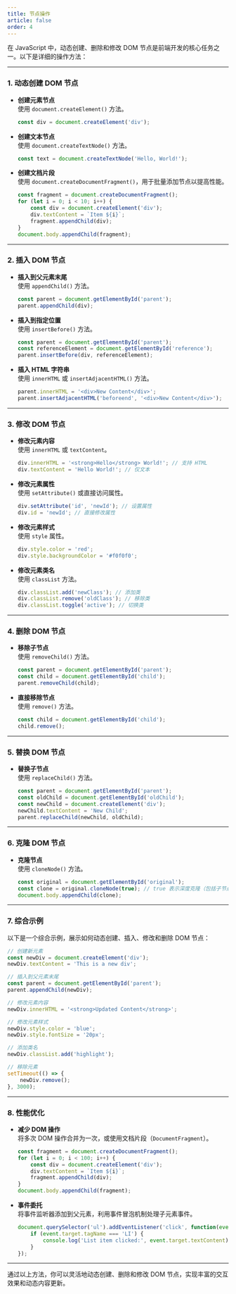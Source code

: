 ```yaml
---
title: 节点操作
article: false
order: 4
---
```

在 JavaScript 中，动态创建、删除和修改 DOM 节点是前端开发的核心任务之一。以下是详细的操作方法：

---

### **1. 动态创建 DOM 节点**
- **创建元素节点**  
  使用 `document.createElement()` 方法。  
  ```javascript
  const div = document.createElement('div');
  ```

- **创建文本节点**  
  使用 `document.createTextNode()` 方法。  
  ```javascript
  const text = document.createTextNode('Hello, World!');
  ```

- **创建文档片段**  
  使用 `document.createDocumentFragment()`，用于批量添加节点以提高性能。  
  ```javascript
  const fragment = document.createDocumentFragment();
  for (let i = 0; i < 10; i++) {
      const div = document.createElement('div');
      div.textContent = `Item ${i}`;
      fragment.appendChild(div);
  }
  document.body.appendChild(fragment);
  ```

---

### **2. 插入 DOM 节点**
- **插入到父元素末尾**  
  使用 `appendChild()` 方法。  
  ```javascript
  const parent = document.getElementById('parent');
  parent.appendChild(div);
  ```

- **插入到指定位置**  
  使用 `insertBefore()` 方法。  
  ```javascript
  const parent = document.getElementById('parent');
  const referenceElement = document.getElementById('reference');
  parent.insertBefore(div, referenceElement);
  ```

- **插入 HTML 字符串**  
  使用 `innerHTML` 或 `insertAdjacentHTML()` 方法。  
  ```javascript
  parent.innerHTML = '<div>New Content</div>';
  parent.insertAdjacentHTML('beforeend', '<div>New Content</div>');
  ```

---

### **3. 修改 DOM 节点**
- **修改元素内容**  
  使用 `innerHTML` 或 `textContent`。  
  ```javascript
  div.innerHTML = '<strong>Hello</strong> World!'; // 支持 HTML
  div.textContent = 'Hello World!'; // 仅文本
  ```

- **修改元素属性**  
  使用 `setAttribute()` 或直接访问属性。  
  ```javascript
  div.setAttribute('id', 'newId'); // 设置属性
  div.id = 'newId'; // 直接修改属性
  ```

- **修改元素样式**  
  使用 `style` 属性。  
  ```javascript
  div.style.color = 'red';
  div.style.backgroundColor = '#f0f0f0';
  ```

- **修改元素类名**  
  使用 `classList` 方法。  
  ```javascript
  div.classList.add('newClass'); // 添加类
  div.classList.remove('oldClass'); // 移除类
  div.classList.toggle('active'); // 切换类
  ```

---

### **4. 删除 DOM 节点**
- **移除子节点**  
  使用 `removeChild()` 方法。  
  ```javascript
  const parent = document.getElementById('parent');
  const child = document.getElementById('child');
  parent.removeChild(child);
  ```

- **直接移除节点**  
  使用 `remove()` 方法。  
  ```javascript
  const child = document.getElementById('child');
  child.remove();
  ```

---

### **5. 替换 DOM 节点**
- **替换子节点**  
  使用 `replaceChild()` 方法。  
  ```javascript
  const parent = document.getElementById('parent');
  const oldChild = document.getElementById('oldChild');
  const newChild = document.createElement('div');
  newChild.textContent = 'New Child';
  parent.replaceChild(newChild, oldChild);
  ```

---

### **6. 克隆 DOM 节点**
- **克隆节点**  
  使用 `cloneNode()` 方法。  
  ```javascript
  const original = document.getElementById('original');
  const clone = original.cloneNode(true); // true 表示深度克隆（包括子节点）
  document.body.appendChild(clone);
  ```

---

### **7. 综合示例**
以下是一个综合示例，展示如何动态创建、插入、修改和删除 DOM 节点：

```javascript
// 创建新元素
const newDiv = document.createElement('div');
newDiv.textContent = 'This is a new div';

// 插入到父元素末尾
const parent = document.getElementById('parent');
parent.appendChild(newDiv);

// 修改元素内容
newDiv.innerHTML = '<strong>Updated Content</strong>';

// 修改元素样式
newDiv.style.color = 'blue';
newDiv.style.fontSize = '20px';

// 添加类名
newDiv.classList.add('highlight');

// 移除元素
setTimeout(() => {
    newDiv.remove();
}, 3000);
```

---

### **8. 性能优化**
- **减少 DOM 操作**  
  将多次 DOM 操作合并为一次，或使用文档片段（`DocumentFragment`）。  
  ```javascript
  const fragment = document.createDocumentFragment();
  for (let i = 0; i < 100; i++) {
      const div = document.createElement('div');
      div.textContent = `Item ${i}`;
      fragment.appendChild(div);
  }
  document.body.appendChild(fragment);
  ```

- **事件委托**  
  将事件监听器添加到父元素，利用事件冒泡机制处理子元素事件。  
  ```javascript
  document.querySelector('ul').addEventListener('click', function(event) {
      if (event.target.tagName === 'LI') {
          console.log('List item clicked:', event.target.textContent);
      }
  });
  ```

---

通过以上方法，你可以灵活地动态创建、删除和修改 DOM 节点，实现丰富的交互效果和动态内容更新。
